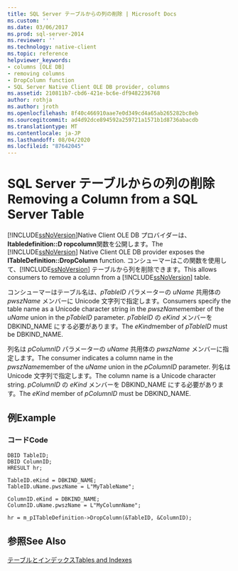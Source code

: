 ```yaml
---
title: SQL Server テーブルからの列の削除 | Microsoft Docs
ms.custom: ''
ms.date: 03/06/2017
ms.prod: sql-server-2014
ms.reviewer: ''
ms.technology: native-client
ms.topic: reference
helpviewer_keywords:
- columns [OLE DB]
- removing columns
- DropColumn function
- SQL Server Native Client OLE DB provider, columns
ms.assetid: 210811b7-cbd6-421e-bc6e-df9482236768
author: rothja
ms.author: jroth
ms.openlocfilehash: 8f40c466910aae7e0d349cd4a65ab265282bc8eb
ms.sourcegitcommit: ad4d92dce894592a259721a1571b1d8736abacdb
ms.translationtype: MT
ms.contentlocale: ja-JP
ms.lasthandoff: 08/04/2020
ms.locfileid: "87642045"
---
```

# <a name="removing-a-column-from-a-sql-server-table"></a><span data-ttu-id="53ddc-102">SQL Server テーブルからの列の削除</span><span class="sxs-lookup"><span data-stu-id="53ddc-102">Removing a Column from a SQL Server Table</span></span>
  <span data-ttu-id="53ddc-103">[!INCLUDE[ssNoVersion](../../includes/ssnoversion-md.md)]Native Client OLE DB プロバイダーは、 **Itabledefinition::D ropcolumn**関数を公開します。</span><span class="sxs-lookup"><span data-stu-id="53ddc-103">The [!INCLUDE[ssNoVersion](../../includes/ssnoversion-md.md)] Native Client OLE DB provider exposes the **ITableDefinition::DropColumn** function.</span></span> <span data-ttu-id="53ddc-104">コンシューマーはこの関数を使用して、[!INCLUDE[ssNoVersion](../../includes/ssnoversion-md.md)] テーブルから列を削除できます。</span><span class="sxs-lookup"><span data-stu-id="53ddc-104">This allows consumers to remove a column from a [!INCLUDE[ssNoVersion](../../includes/ssnoversion-md.md)] table.</span></span>  
  
 <span data-ttu-id="53ddc-105">コンシューマーはテーブル名は、*pTableID* パラメーターの *uName* 共用体の *pwszName* メンバーに Unicode 文字列で指定します。</span><span class="sxs-lookup"><span data-stu-id="53ddc-105">Consumers specify the table name as a Unicode character string in the *pwszName*member of the *uName* union in the *pTableID* parameter.</span></span> <span data-ttu-id="53ddc-106">*pTableID* の *eKind* メンバーを DBKIND_NAME にする必要があります。</span><span class="sxs-lookup"><span data-stu-id="53ddc-106">The *eKind*member of *pTableID* must be DBKIND_NAME.</span></span>  
  
 <span data-ttu-id="53ddc-107">列名は *pColumnID* パラメーターの *uName* 共用体の *pwszName* メンバーに指定します。</span><span class="sxs-lookup"><span data-stu-id="53ddc-107">The consumer indicates a column name in the *pwszName*member of the *uName* union in the *pColumnID* parameter.</span></span> <span data-ttu-id="53ddc-108">列名は Unicode 文字列で指定します。</span><span class="sxs-lookup"><span data-stu-id="53ddc-108">The column name is a Unicode character string.</span></span> <span data-ttu-id="53ddc-109">*pColumnID* の *eKind* メンバーを DBKIND_NAME にする必要があります。</span><span class="sxs-lookup"><span data-stu-id="53ddc-109">The *eKind* member of *pColumnID* must be DBKIND_NAME.</span></span>  
  
## <a name="example"></a><span data-ttu-id="53ddc-110">例</span><span class="sxs-lookup"><span data-stu-id="53ddc-110">Example</span></span>  
  
### <a name="code"></a><span data-ttu-id="53ddc-111">コード</span><span class="sxs-lookup"><span data-stu-id="53ddc-111">Code</span></span>  
  
```  
DBID TableID;  
DBID ColumnID;  
HRESULT hr;  
  
TableID.eKind = DBKIND_NAME;  
TableID.uName.pwszName = L"MyTableName";  
  
ColumnID.eKind = DBKIND_NAME;  
ColumnID.uName.pwszName = L"MyColumnName";  
  
hr = m_pITableDefinition->DropColumn(&TableID, &ColumnID);  
```  
  
## <a name="see-also"></a><span data-ttu-id="53ddc-112">参照</span><span class="sxs-lookup"><span data-stu-id="53ddc-112">See Also</span></span>  
 [<span data-ttu-id="53ddc-113">テーブルとインデックス</span><span class="sxs-lookup"><span data-stu-id="53ddc-113">Tables and Indexes</span></span>](tables-and-indexes.md)  
  
  
